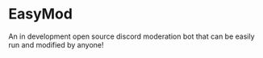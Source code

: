 # EasyMod
An in development open source discord moderation bot that can be easily run and modified by anyone!
